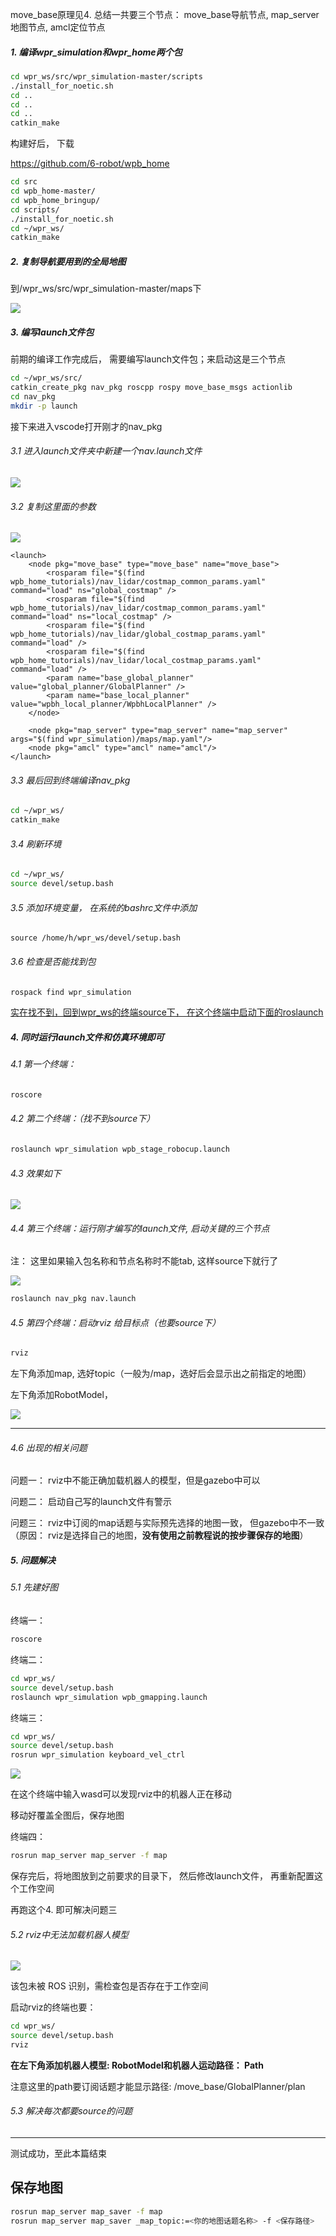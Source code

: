 move_base原理见4.
总结一共要三个节点： move_base导航节点, map_server地图节点, amcl定位节点

##### 1. 编译wpr_simulation和wpr_home两个包

```bash
cd wpr_ws/src/wpr_simulation-master/scripts
./install_for_noetic.sh
cd ..
cd ..
cd ..
catkin_make
```

构建好后， 下载

https://github.com/6-robot/wpb_home

```bash
cd src
cd wpb_home-master/
cd wpb_home_bringup/
cd scripts/
./install_for_noetic.sh 
cd ~/wpr_ws/
catkin_make
```

##### 2. 复制导航要用到的全局地图

到/wpr_ws/src/wpr_simulation-master/maps下

![](/home/h/snap/marktext/9/.config/marktext/images/2025-09-03-16-49-33-2025-09-03%2016-49-14%20的屏幕截图.png)

##### 3. 编写launch文件包

前期的编译工作完成后， 需要编写launch文件包；来启动这是三个节点

```bash
cd ~/wpr_ws/src/
catkin_create_pkg nav_pkg roscpp rospy move_base_msgs actionlib
cd nav_pkg
mkdir -p launch
```

接下来进入vscode打开刚才的nav_pkg

###### 3.1 进入launch文件夹中新建一个nav.launch文件

![](/home/h/snap/marktext/9/.config/marktext/images/2025-09-03-17-04-26-2025-09-03%2017-04-11%20的屏幕截图.png)

###### 3.2 复制这里面的参数

![](/home/h/snap/marktext/9/.config/marktext/images/2025-09-03-17-09-56-2025-09-03%2017-08-01%20的屏幕截图.png)

```launch
<launch>
    <node pkg="move_base" type="move_base" name="move_base">
        <rosparam file="$(find wpb_home_tutorials)/nav_lidar/costmap_common_params.yaml" command="load" ns="global_costmap" />
        <rosparam file="$(find wpb_home_tutorials)/nav_lidar/costmap_common_params.yaml" command="load" ns="local_costmap" />
        <rosparam file="$(find wpb_home_tutorials)/nav_lidar/global_costmap_params.yaml" command="load" />
        <rosparam file="$(find wpb_home_tutorials)/nav_lidar/local_costmap_params.yaml" command="load" />
        <param name="base_global_planner" value="global_planner/GlobalPlanner" /> 
        <param name="base_local_planner" value="wpbh_local_planner/WpbhLocalPlanner" />
    </node>

    <node pkg="map_server" type="map_server" name="map_server" args="$(find wpr_simulation)/maps/map.yaml"/>
    <node pkg="amcl" type="amcl" name="amcl"/>
</launch>
```

###### 3.3 最后回到终端编译nav_pkg

```bash
cd ~/wpr_ws/
catkin_make
```

###### 3.4 刷新环境

```bash
cd ~/wpr_ws/
source devel/setup.bash
```

###### 3.5 添加环境变量， 在系统的bashrc文件中添加

```
source /home/h/wpr_ws/devel/setup.bash
```

###### 3.6 检查是否能找到包

```bash
rospack find wpr_simulation 
```

<u>实在找不到，回到wpr_ws的终端source下， 在这个终端中启动下面的roslaunch</u>

##### 4. 同时运行launch文件和仿真环境即可

###### 4.1 第一个终端：

```bash
roscore
```

###### 4.2 第二个终端：（找不到source下）

```bash
roslaunch wpr_simulation wpb_stage_robocup.launch 
```

###### 4.3 效果如下

![](/home/h/snap/marktext/9/.config/marktext/images/2025-09-03-17-57-50-2025-09-03%2017-57-17%20的屏幕截图.png)

###### 4.4 第三个终端：运行刚才编写的launch文件, 启动关键的三个节点

注： 这里如果输入包名称和节点名称时不能tab, 这样source下就行了

![](/home/h/snap/marktext/9/.config/marktext/images/2025-09-03-18-08-56-2025-09-03%2018-00-29%20的屏幕截图.png)

```bash
roslaunch nav_pkg nav.launch
```

###### 4.5 第四个终端：启动rviz 给目标点（也要source下）

```bash
rviz
```

左下角添加map, 选好topic（一般为/map，选好后会显示出之前指定的地图）

左下角添加RobotModel， 

![](/home/h/snap/marktext/9/.config/marktext/images/2025-09-03-18-40-34-2025-09-03%2018-21-24%20的屏幕截图.png)

---

###### 4.6 出现的相关问题

问题一： rviz中不能正确加载机器人的模型，但是gazebo中可以

问题二： 启动自己写的launch文件有警示

问题三： rviz中订阅的map话题与实际预先选择的地图一致， 但gazebo中不一致（原因： rviz是选择自己的地图，**没有使用之前教程说的按步骤保存的地图**）

##### 5. 问题解决

###### 5.1 先建好图

终端一： 

```bash
roscore
```

终端二：

```bash
cd wpr_ws/
source devel/setup.bash
roslaunch wpr_simulation wpb_gmapping.launch 
```

终端三：

```bash
cd wpr_ws/
source devel/setup.bash
rosrun wpr_simulation keyboard_vel_ctrl 
```

![](/home/h/snap/marktext/9/.config/marktext/images/2025-09-03-19-09-25-2025-09-03%2019-09-06%20的屏幕截图.png)

在这个终端中输入wasd可以发现rviz中的机器人正在移动

移动好覆盖全图后，保存地图

终端四：

```bash
rosrun map_server map_server -f map
```

保存完后，将地图放到之前要求的目录下， 然后修改launch文件， 再重新配置这个工作空间

再跑这个4. 即可解决问题三

###### 5.2 rviz中无法加载机器人模型

![](/home/h/snap/marktext/9/.config/marktext/images/2025-09-04-18-17-09-2025-09-04%2018-13-27%20的屏幕截图.png)

该包未被 ROS 识别，需检查包是否存在于工作空间

启动rviz的终端也要：

```bash
cd wpr_ws/
source devel/setup.bash
rviz
```

**在左下角添加机器人模型: RobotModel和机器人运动路径： Path**

注意这里的path要订阅话题才能显示路径: /move_base/GlobalPlanner/plan

###### 5.3 解决每次都要source的问题

---  

测试成功，至此本篇结束

## 保存地图

```bash
rosrun map_server map_saver -f map
rosrun map_server map_saver _map_topic:=<你的地图话题名称> -f <保存路径>
```
